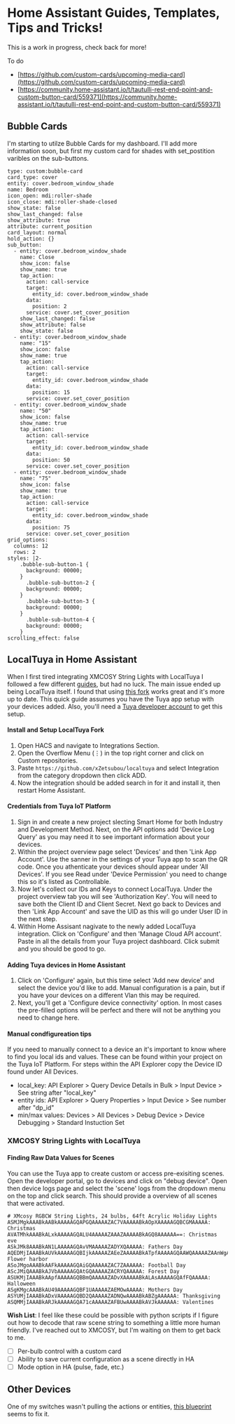 # Home Assistant Guides, Templates, Tips and Tricks!
This is a work in progress, check back for more!

To do
* [https://github.com/custom-cards/upcoming-media-card](https://github.com/custom-cards/upcoming-media-card)
* [https://community.home-assistant.io/t/tautulli-rest-end-point-and-custom-button-card/559371](https://community.home-assistant.io/t/tautulli-rest-end-point-and-custom-button-card/559371)

## Bubble Cards 
I'm starting to utilze Bubble Cards for my dashboard. I'll add more information soon, but first my custom card for shades with set_postition varibles on the sub-buttons.

```
type: custom:bubble-card
card_type: cover
entity: cover.bedroom_window_shade
name: Bedroom
icon_open: mdi:roller-shade
icon_close: mdi:roller-shade-closed
show_state: false
show_last_changed: false
show_attribute: true
attribute: current_position
card_layout: normal
hold_action: {}
sub_button:
  - entity: cover.bedroom_window_shade
    name: Close
    show_icon: false
    show_name: true
    tap_action:
      action: call-service
      target:
        entity_id: cover.bedroom_window_shade
      data:
        position: 2
      service: cover.set_cover_position
    show_last_changed: false
    show_attribute: false
    show_state: false
  - entity: cover.bedroom_window_shade
    name: "15"
    show_icon: false
    show_name: true
    tap_action:
      action: call-service
      target:
        entity_id: cover.bedroom_window_shade
      data:
        position: 15
      service: cover.set_cover_position
  - entity: cover.bedroom_window_shade
    name: "50"
    show_icon: false
    show_name: true
    tap_action:
      action: call-service
      target:
        entity_id: cover.bedroom_window_shade
      data:
        position: 50
      service: cover.set_cover_position
  - entity: cover.bedroom_window_shade
    name: "75"
    show_icon: false
    show_name: true
    tap_action:
      action: call-service
      target:
        entity_id: cover.bedroom_window_shade
      data:
        position: 75
      service: cover.set_cover_position
grid_options:
  columns: 12
  rows: 2
styles: |2-
    .bubble-sub-button-1 {
      background: 00000;
    }
      .bubble-sub-button-2 {
      background: 00000;
    }
      .bubble-sub-button-3 {
      background: 00000;
    }
      .bubble-sub-button-4 {
      background: 00000;
    }
scrolling_effect: false
```

## LocalTuya in Home Assistant
When I first tired integrating XMCOSY String Lights with LocalTuya I followed a few different [guides](https://thehelpfulidiot.com/integrating-xmcosy-outdoor-string-lights-with-home-assistant-locally), but had no luck. The main issue ended up being LocalTuya itself. I found that using [this fork](https://github.com/xZetsubou/localtuya) works great and it's more up to date. This quick guide assumes you have the Tuya app setup with your devices added. Also, you'll need a [Tuya developer account](https://platform.tuya.com/) to get this setup.

#### Install and Setup LocalTuya Fork
1. Open HACS and navigate to Integrations Section.
2. Open the Overflow Menu (⋮) in the top right corner and click on Custom repositories.
3. Paste ```https://github.com/xZetsubou/localtuya``` and select Integration from the category dropdown then click ADD.
4. Now the integration should be added search in for it and install it, then restart Home Assistant.

#### Credentials from Tuya IoT Platform
1. Sign in and create a new project slecting Smart Home for both Industry and Development Method. Next, on the API options add 'Device Log Query' as you may need it to see important information about your devices.
2. Within the project overview page select 'Devices' and then 'Link App Account'. Use the sanner in the settings of your Tuya app to scan the QR code. Once you athenticate your devices should appear under 'All Devices'. If you see Read under 'Device Permission' you need to change this so it's listed as Controllable.
3. Now let's collect our IDs and Keys to connect LocalTuya. Under the project overview tab you will see 'Authorization Key'. You will need to save both the Client ID and Client Secret. Next go back to Devices and then 'Link App Account' and save the UID as this will go under User ID in the next step.
4. Within Home Assisant nagivate to the newly added LocalTuya integration. Click on 'Configure' and then 'Manage Cloud API account'. Paste in all the details from your Tuya project dashboard. Click submit and you should be good to go.

#### Adding Tuya devices in Home Assistant
1. Click on 'Configure' again, but this time select 'Add new device' and select the device you'd like to add. Manual configuration is a pain, but if you have your devices on a different Vlan this may be required.
2. Next, you'll get a 'Configure device connectivity' option. In most cases the pre-filled options will be perfect and there will not be anything you need to change here.
#### Manual condfigureation tips
If you need to manually connect to a device an it's important to know where to find you local ids and values. These can be found within your project on the Tuya IoT Platform. For steps within the API Explorer copy the Device ID found under All Devices.
* local_key: API Explorer > Query Device Details in Bulk > Input Device > See string after "local_key"
* entity ids: API Explorer > Query Properties > Input Device > See number after "dp_id"
* min/max values: Devices > All Devices > Debug Device > Device Debugging > Standard Instuction Set

### XMCOSY String Lights with LocalTuya

#### Finding Raw Data Values for Scenes
You can use the Tuya app to create custom or access pre-exisiting scenes. Open the developer portal, go to devices and click on "debug device". Open then device logs page and select the 'scene' logs from the dropdown menu on the top and click search. This should provide a overview of all scenes that were activated.

```
# XMcosy RGBCW String Lights, 24 bulbs, 64ft Acrylic Holiday Lights
ASMJMgkAAABkAABkAAAAAGQAPGQAAAAAZAC7VAAAAABkAOpXAAAAAGQBCGMAAAAA: Christmas
AVATMhkAAABkALxkAAAAAGQALU4AAAAAZAAAZAAAAABkAGQ8AAAAAA==: Christmas eve
ASkJMk8AAABkAN1LAAAAAGQAvVMAAAAAZADYXQAAAAA: Fathers Day
AQEDMjIAAABkAUVkAAAAAGQBIjkAAAAAZAEeZAAAAABkATpfAAAAAGQAAWQAAAAAZAAnWgAAAAA=: Flower harbor
ASoJMgoAAABkAAFkAAAAAGQAiGQAAAAAZAC7ZAAAAAA: Football Day
AScJMiQAAABkAJVbAAAAAGQAtGQAAAAAZACRYQAAAAA: Forest Day
ASUKMjIAAABkAApfAAAAAGQBBmQAAAAAZADvXAAAAABkALAsAAAAAGQAfFQAAAAA: Halloween
ASgKMgcAAABkAU49AAAAAGQBF1UAAAAAZAEMOwAAAAA: Mothers Day
ASYUMjIAAABkADxVAAAAAGQBD2QAAAAAZADNQwAAAABkABZgAAAAAA: Thanksgiving
ASQMMjIAAABkARJkAAAAAGQA71cAAAAAZAFBUwAAAABkAVJkAAAAAA: Valentines
```
__Wish List__: I feel like these could be possible with python scripts if I figure out how to decode that raw scene string to something a little more human friendly. I've reached out to XMCOSY, but I'm waiting on them to get back to me.
- [ ] Per-bulb control with a custom card
- [ ] Ability to save current configuration as a scene directly in HA
- [ ] Mode option in HA (pulse, fade, etc.)

## Other Devices
One of my switches wasn't pulling the actions or entities, [this blueprint](https://community.home-assistant.io/t/zha-aqara-wireless-mini-switch/255540) seems to fix it.
